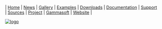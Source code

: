 | [Home](home.md) | [News](news.md) | [Gallery](gallery.md) | [Examples](examples.md) | [Downloads](downloads.md) | [Documentation](documentation.md) | [Support](support.md) | [Sources](https://github.com/gammasoft71/xtd) | [Project](https://sourceforge.net/projects/xtdpro/) | [Gammasoft](gammasoft.md) | [Website](https://gammasoft71.wixsite.com/xtdpro) |

[![logo](https://github.com/gammasoft71/xtd/blob/master/docs/pictures/logo/xtd.png)](https://github.com/gammasoft71/xtd/blob/master/docs/pictures/logo/xtd.png)
